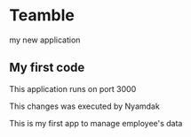 # Teamble
my new application

## My first code

This application runs on port 3000

This changes was executed by Nyamdak

This is my first app to manage employee's data
